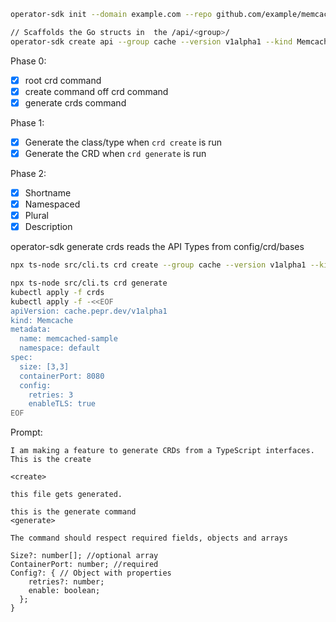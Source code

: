 ```bash
operator-sdk init --domain example.com --repo github.com/example/memcached-operator

// Scaffolds the Go structs in  the /api/<group>/
operator-sdk create api --group cache --version v1alpha1 --kind Memcached --resource --controller
```

Phase 0:
- [x] root crd command
- [x] create command off crd command
- [x] generate crds command

Phase 1:
- [x] Generate the class/type when `crd create` is run
- [x] Generate the CRD when `crd generate` is run

Phase 2:
- [x] Shortname
- [x] Namespaced
- [x] Plural
- [x] Description

operator-sdk generate crds reads the API Types from config/crd/bases

```bash
npx ts-node src/cli.ts crd create --group cache --version v1alpha1 --kind Memcache

npx ts-node src/cli.ts crd generate
kubectl apply -f crds
kubectl apply -f -<<EOF
apiVersion: cache.pepr.dev/v1alpha1
kind: Memcache
metadata:
  name: memcached-sample
  namespace: default
spec:
  size: [3,3]
  containerPort: 8080
  config: 
    retries: 3
    enableTLS: true
EOF
```


Prompt:

```
I am making a feature to generate CRDs from a TypeScript interfaces. 
This is the create

<create>

this file gets generated.

this is the generate command
<generate>

The command should respect required fields, objects and arrays

Size?: number[]; //optional array
ContainerPort: number; //required
Config?: { // Object with properties
    retries?: number; 
    enable: boolean; 
  };
}
